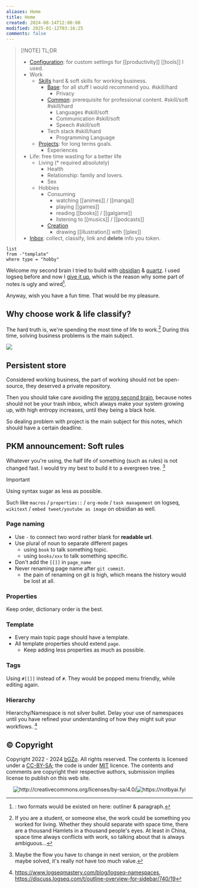 ```yaml
---
aliases: Home
title: Home
created: 2024-08-14T12:00:00
modified: 2025-01-12T03:16:25
comments: false
---
```


> [!NOTE] TL;DR
> -  [Configuration](/custom): for custom settings for [[productivity]] [[tools]] I used.
> - Work
> 	- [Skills](/skills)  hard & soft skills for working business.
> 		- [Base](/skills/fundamental): for all stuff I would recommend you. #skill/hard
> 			- Privacy
> 		- [Common](/common): prerequisite for professional content. #skill/soft #skill/hard
> 			- Languages #skill/soft
> 			- Communication #skill/soft
> 			- Speech #skill/soft
> 		- Tech stack #skill/hard
> 			- Programming Language
> 	- [Projects](/projects): for long terms goals.
> 		- Experiences
> - Life: free time wasting for a better life
> 	- Living (\* required absolutely)
> 		- Health
> 		- Relationship: family and lovers.
> 		- Sex
> 	- Hobbies
> 		- Consuming
> 			- watching [[animes]] / [[manga]]
> 			- playing [[games]]
> 			 - reading [[books]] / [[galgame]]
> 			 - listening to [[musics]] / [[podcasts]]
> 		- [Creation](/creation)
> 			- drawing [[illustration]] with [[plex]]
> - [Inbox](inbox): collect, classify, link and **delete** info you token.

```dataview
list  
from -"template" 
where type = "hobby"
```

Welcome my second brain I tried to build with [obsidian](https://obsidian.md/) & [quartz](https://quartz.jzhao.xyz). I used logseq before and now I [give it up](1218-giving-up-logseq), which is the reason why some part of notes is ugly and wired[^giving-up-logseq].

Anyway, wish you have a fun time. That would be my pleasure.

## Why choose work & life classify?

The hard truth is, we're spending the most time of life to work.[^as-non-work-flow] During this time, solving business problems is the main subject.

![](https://raw.githack.com/bGZo/assets/dev/2024/Screenshot_20240711_224841_Kiwi%20Browser.png)

## Persistent store

Considered working business, the part of working should not be open-source, they deserved a private repository.

Then you should take care avoiding the [wrong second brain](1198-wrong-second-brain), because notes should not be your trash inbox, which always make your system growing up, with high entropy increases, until they being a black hole.

So dealing problem with project is the main subject for this notes, which should have a certain deadline.

## PKM announcement: Soft rules

Whatever you're using, the half life of something (such as rules) is not changed fast. I would try my best to build it to a evergreen tree. [^maintain-soft-rules]

> [!IMPORTANT]
> Using syntax sugar as less as possible.

Such like `macros` /  `properties::` / `org-mode` / `task management` on logseq, `wikitext` / `embed tweet/youtube as image` on obsidian as well.

### Page naming

- Use `-` to connect two word rather blank for **readable url**.
- Use plural of noun to separate different pages
	- using `book` to talk something topic.
	- using `books/xxx` to talk something specific.
- Don't add the `[[]]` in `page_name`
- Never renaming page name after `git commit`.
	- the pain of renaming on git is high, which means the history would be lost at all.

### Properties

Keep order, dictionary order is the best.

### Template

- Every main topic page should have a template.
- All template properties should extend `page`.
	- Keep adding less properties as much as possible.

### Tags

Using `#[[]]` instead of `#`. They would be popped menu friendly, while editing again.

### Hierarchy

Hierarchy/Namespace is not silver bullet. Delay your use of namespaces until you have refined your understanding of how they might suit your workflows. [^namespace-usage]

## © Copyright

Copyright 2022 - 2024 [bGZo](https://github.com/bGZo). All rights reserved. The contents is licensed under a [CC-BY-SA](https://creativecommons.org/licenses/by-sa/4.0/); the code is under [MIT](https://github.com/bGZo/blog/blob/main/LICENSE) licence. The contents and comments are copyright their respective authors, submission implies license to publish on this web site.

<center><img src="https://i.creativecommons.org/l/by-sa/4.0/88x31.png" alt="http://creativecommons.org/licenses/by-sa/4.0/"/><img src="https://raw.githack.com/bGZo/assets/dev/2024/Written-By-Human-Not-By-AI-Badge-white.svg" alt="https://notbyai.fyi"/></center>

[^giving-up-logseq]:: two formats would be existed on here: outliner & paragraph.
[^as-non-work-flow]: If you are a student, or someone else, the work could be something you worked for living. Whether they should separate with space time, there are a thousand Hamlets in a thousand people's eyes. At least in China, space time always conflicts with work, so talking about that is always ambiguous...
[^maintain-soft-rules]: Maybe the flow you have to change in next version, or the problem maybe solved, it's really not have too much value.
[^namespace-usage]: https://www.logseqmastery.com/blog/logseq-namespaces, https://discuss.logseq.com/t/outline-overview-for-sidebar/740/19